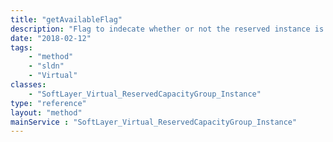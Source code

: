 ```yaml
---
title: "getAvailableFlag"
description: "Flag to indecate whether or not the reserved instance is available or not."
date: "2018-02-12"
tags:
    - "method"
    - "sldn"
    - "Virtual"
classes:
    - "SoftLayer_Virtual_ReservedCapacityGroup_Instance"
type: "reference"
layout: "method"
mainService : "SoftLayer_Virtual_ReservedCapacityGroup_Instance"
---
```

